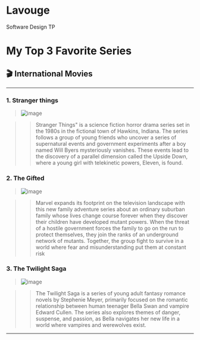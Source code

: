 # Lavouge
Software Design TP

# My Top 3 Favorite Series

## 🎬 International Movies
---

### 1. Stranger things 
>![image]([https://images.app.goo.gl/QBPRm)

>>Stranger Things" is a science fiction horror drama series set in the 1980s in the fictional town of Hawkins, Indiana. The series follows a group of young friends who uncover a series of supernatural events and government experiments after a boy named Will Byers mysteriously vanishes. These events lead to the discovery of a parallel dimension called the Upside Down, where a young girl with telekinetic powers, Eleven, is found. 

### 2. The Gifted 
>![image](https://images.app.goo.gl/Wke2VjgTCfh5BYKU8)

>>Marvel expands its footprint on the television landscape with this new family adventure series about an ordinary suburban family whose lives change course forever when they discover their children have developed mutant powers. When the threat of a hostile government forces the family to go on the run to protect themselves, they join the ranks of an underground network of mutants. Together, the group fight to survive in a world where fear and misunderstanding put them at constant risk

### 3. The Twilight Saga
>![image](https://images.app.goo.gl/FSswR)

>>The Twilight Saga is a series of young adult fantasy romance novels by Stephenie Meyer, primarily focused on the romantic relationship between human teenager Bella Swan and vampire Edward Cullen. The series also explores themes of danger, suspense, and passion, as Bella navigates her new life in a world where vampires and werewolves exist.


---
